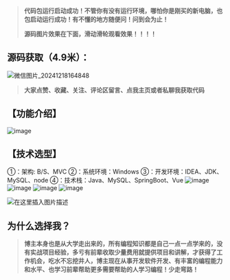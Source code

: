 > **代码包运行启动成功！不管你有没有运行环境，哪怕你是刚买的新电脑，也包启动运行成功！有不懂的地方随便问！问到会为止！**
> 
> **源码图片效果在下面，滑动滑轮观看效果！！！！**
## 源码获取（4.9米）：
![微信图片_20241218164848](https://github.com/user-attachments/assets/02158c98-eda5-4d31-9597-a85f17b46dcb)

> **大家点赞、收藏、关注、评论区留言、点我主页或者私聊我获取代码**

## 【功能介绍】
![image](https://github.com/user-attachments/assets/45f0f726-71a4-4469-9b43-bc3c83bb3b00)

## 【技术选型】

①：架构: B/S、MVC
②：系统环境：Windows
③：开发环境：IDEA、JDK、MySQL、node
④：技术栈：Java、MySQL、SpringBoot、Vue
![image](https://github.com/user-attachments/assets/9e996346-a3a5-429d-a1ad-8d8b2b560ce0)
![image](https://github.com/user-attachments/assets/e340c1cf-9bf7-4fcf-a054-65c889ea5adb)
![image](https://github.com/user-attachments/assets/4822e7df-f5ec-4ba0-bd89-dd7f9f74470e)
![image](https://github.com/user-attachments/assets/03634f9b-4953-437d-ae37-ec95246bafbd)

![在这里插入图片描述](https://i-blog.csdnimg.cn/direct/4269290041ae4c9a99b3121cbec1fee6.png)
## 为什么选择我？

> **博主本身也是从大学走出来的，所有编程知识都是自己一点一点学来的，没有实战项目经验，多亏有前辈收取少量费用就提供项目和讲解，才获得了工作机会，吃水不忘挖井人，博主现在从事开发软件开发、有丰富的编程能力和水平、也学习前辈帮助更多需要帮助的人学习编程！少走弯路！**


